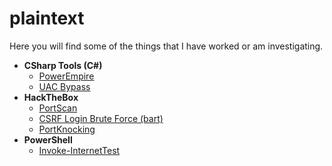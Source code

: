 # plaintext

Here you will find some of the things that I have worked or am investigating.

* **CSharp Tools (C#)**
	* [PowerEmpire](https://github.com/juliourena/plaintext/tree/master/CSharp%20Tools/PowerEmpire)
	* [UAC Bypass](https://github.com/juliourena/plaintext/tree/master/CSharp%20Tools/UAC%20Bypass)
* **HackTheBox**
	* [PortScan](https://github.com/juliourena/plaintext/blob/master/hackthebox/PortScan.sh)
	* [CSRF Login Brute Force (bart)](https://github.com/juliourena/plaintext/blob/master/hackthebox/bart-bruteforce.py)
	* [PortKnocking](https://github.com/juliourena/plaintext/blob/master/hackthebox/portknocking.py)
* **PowerShell**
	* [Invoke-InternetTest](https://github.com/juliourena/plaintext/blob/master/Powershell/Invoke-InternetTest.ps1)